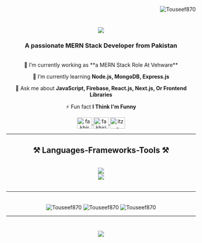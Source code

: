 <p align="right">
  <img src="https://komarev.com/ghpvc/?username=Touseef870&label=Profile%20views&color=0e75b6&style=flat" alt="Touseef870" />
</p>

<h1 align="center">
  <img src="https://readme-typing-svg.herokuapp.com/?font=Righteous&size=35&center=true&vCenter=true&width=500&height=70&duration=4000&lines=Hi+There!+👋;+I'm+Touseef+Abid!;" />
</h1>

<h3 align="center">A passionate MERN Stack Developer from Pakistan</h3>

<br />

<div align="center">
  🔭 I’m currently working as **a MERN Stack Role At Vehware**

  🌱 I’m currently learning **Node.js, MongoDB, Express.js**

  💬 Ask me about **JavaScript, Firebase, React.js, Next.js, Or Frontend Libraries**

  ⚡ Fun fact **I Think I'm Funny**
</div>

<div align="center">
  <a href="https://www.linkedin.com/in/touseefabid/" target="blank">
    <img align="center" src="https://raw.githubusercontent.com/rahuldkjain/github-profile-readme-generator/master/src/images/icons/Social/linked-in-alt.svg" alt="fakhir iqbal" height="30" width="40" />
  </a>
  <a href="https://www.facebook.com/profile.php?id=100084803561855" target="blank">
    <img align="center" src="https://raw.githubusercontent.com/rahuldkjain/github-profile-readme-generator/master/src/images/icons/Social/facebook.svg" alt="fakhiriqbal" height="30" width="40" />
  </a>
  <a href="https://www.instagram.com/mrtouseef09/" target="blank">
    <img align="center" src="https://raw.githubusercontent.com/rahuldkjain/github-profile-readme-generator/master/src/images/icons/Social/instagram.svg" alt="itz-fakhir" height="30" width="40" />
  </a>
</div>

<hr />

<h2 align="center">⚒️ Languages-Frameworks-Tools ⚒️</h2>
<br />
<div align="center">
  <img src="https://skillicons.dev/icons?i=html,css,javascript,typescript,react,nextjs,vscode,github,git,postman" />
  <br />
  <img src="https://skillicons.dev/icons?i=bootstrap,scss,tailwind,mui,nodejs,express,firebase,mongodb" />
</div>

<br />
<hr />

<div align="center">
  <br>
  <img align="center" src="https://github-readme-stats.vercel.app/api/top-langs?username=Touseef870&show_icons=true&locale=en&layout=compact" alt="Touseef870" />
  <img align="center" src="https://github-readme-stats.vercel.app/api?username=Touseef870&show_icons=true&locale=en" alt="Touseef870" />
  <img align="center" src="https://github-readme-streak-stats.herokuapp.com/?user=Touseef870&" alt="Touseef870" />
  <br />
</div>

<hr />

<h1 align="center">
  <img src="https://readme-typing-svg.herokuapp.com/?font=Righteous&size=35&center=true&vCenter=true&width=500&height=70&duration=4000&lines=Thank+You!;" />
</h1>
